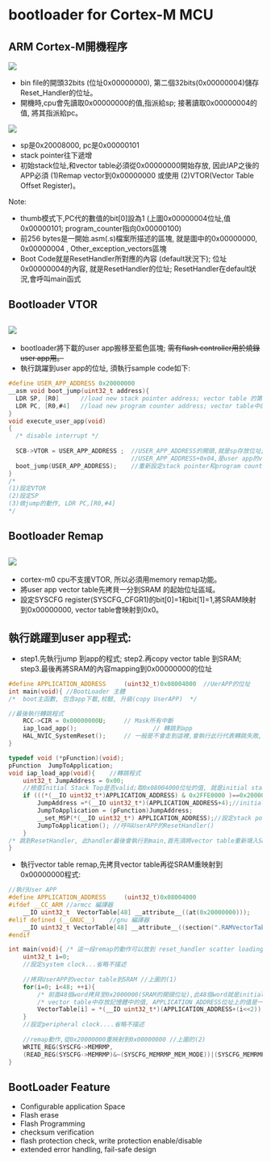 # bootloader for Cortex-M MCU

## ARM Cortex-M開機程序
![](https://github.com/sammiiT/Study-Report/blob/master/picture/ResetSequence.PNG)
* bin file的開頭32bits (位址0x00000000), 第二個32bits(0x00000004)儲存Reset_Handler的位址。
* 開機時,cpu會先讀取0x00000000的值,指派給sp; 接著讀取0x00000004的值, 將其指派給pc。

![](https://github.com/sammiiT/Study-Report/blob/master/picture/Initial_SP_PC.PNG)
* sp是0x20008000, pc是0x00000101
* stack pointer往下遞增
* 初始stack位址,和vector table必須從0x00000000開始存放, 因此IAP之後的APP必須 (1)Remap vector到0x00000000 或使用 (2)VTOR(Vector Table Offset Register)。

Note:  
* thumb模式下,PC代的數值的bit[0]設為1  (上圖0x00000004位址,值0x00000101; program_counter指向0x00000100)  
* 前256 bytes是一開始.asm(.s)檔案所描述的區塊, 就是圖中的0x00000000, 0x00000004 , Other_exception_vectors區塊   
* Boot Code就是ResetHandler所對應的內容 (default狀況下); 位址0x00000004的內容, 就是ResetHandler的位址; ResetHandler在default狀況,會呼叫main函式  
      

## Bootloader VTOR 
![](https://github.com/sammiiT/Study-Report/blob/master/picture/bootloader-VTOR.png)  
-----  
* bootloader將下載的user app搬移至藍色區塊; ~~需有flash controller用於燒錄user app用。~~  
* 執行跳躍到user app的位址, 須執行sample code如下:
```c
#define USER_APP_ADDRESS 0x20000000
__asm void boot_jump(uint32_t address){
  LDR SP, [R0]      //load new stack pointer address; vector table 的第一個記憶體位址(stack bottom)  ...(2)
  LDR PC, [R0,#4]   //load new program counter address; vector table中的第二個記憶體位址(Reset_Handler) ...(3)
}
void execute_user_app(void) 
{
  /* disable interrupt */
  
  SCB->VTOR = USER_APP_ADDRESS ;  //USER_APP_ADDRESS的開頭,就是sp存放位址; ...(1)
                                  //USER_APP_ADDRESS+0x04,是user app的vector table offset register  
  boot_jump(USER_APP_ADDRESS);    //重新設定stack pointer和program counter
}
/*
(1)設定VTOR
(2)設定SP
(3)做jump的動作, LDR PC,[R0,#4]
*/
```
## Bootloader Remap  
![](https://github.com/sammiiT/Study-Report/blob/master/picture/bootloader_remap.png)  
-----  
* cortex-m0 cpu不支援VTOR, 所以必須用memory remap功能。  
* 將user app vector table先拷貝一分到SRAM 的起始位址區域。   
* 設定SYSCFG register(SYSCFG_CFGR1)的bit[0]=1和bit[1]=1,將SRAM映射到0x00000000, vector table會映射到0x0。  

## 執行跳躍到user app程式:  
* step1.先執行jump 到app的程式; step2.再copy vector table 到SRAM; step3.最後再將SRAM的內容mapping到0x00000000的位址
```c  
#define APPLICATION_ADDRESS     (uint32_t)0x08004000  //UerAPP的位址
int main(void){ //BootLoader 主體
/*  boot主函數, 包含app下載,校驗, 升級(copy UserAPP)  */

//最後執行轉跳程式
	RCC->CIR = 0x00000000U;		// Mask所有中斷
	iap_load_app();						// 轉跳到app
	HAL_NVIC_SystemReset();		// 一般是不會走到這裡,會執行此行代表轉跳失敗, 重啟
} 

typedef void (*pFunction)(void);
pFunction  JumpToApplication;
void iap_load_app(void){	//轉跳程式
	uint32_t JumpAddress = 0x00;	
	//檢查Initial Stack Top是否valid;取0x08004000位址的值, 就是initial stack top	
	if (((*(__IO uint32_t*)APPLICATION_ADDRESS) & 0x2FFE0000 )==0x20000000){
		JumpAddress =*(__IO uint32_t*)(APPLICATION_ADDRESS+4);//initial stack top的下一個就是reset handler的位址。
		JumpToApplication = (pFunction)JumpAddress;
		__set_MSP(*(__IO uint32_t*) APPLICATION_ADDRESS);//設定stack pointer,此帶入值為stack top
		JumpToApplication(); //呼叫UserAPP的ResetHandler()
	}
/* 跳到ResetHandler, 此handler最後會執行到main,首先須將vector table重新填入SRAM,再從SRAM作一次mapping到0x00000000; 其sample code如下 */		
}
```
* 執行vector table remap,先拷貝vector table再從SRAM重映射到0x00000000程式:
```c
//執行User APP
#define APPLICATION_ADDRESS     (uint32_t)0x08004000  
#ifdef __CC_ARM	//armcc 編譯器
	__IO uint32_t  VectorTable[48] __attribute__((at(0x20000000)));  
#elif defined (__GNUC__)	//gnu 編譯器
	__IO uint32_t VectorTable[48] __attribute__((section(".RAMVectorTable")));
#endif

int main(void){ /* 這一段remap的動作可以放到 reset_handler scatter loading動作內, 參考linkerscript 讀書心得報告 */
	uint32_t i=0;
	//設定system clock...省略不描述
	
	//拷貝UserAPP的vector table到SRAM //上圖的(1)
	for(i=0; i<48; ++i){
		/* 前面48個word拷貝至0x2000000(SRAM的開頭位址),此48個word就是initial stack pointer和vector table */
		/* vector table中存放記憶體中的值, APPLICATION_ADDRESS位址上的值是一個function的位址 */
		VectorTable[i] = *(__IO uint32_t*)(APPLICATION_ADDRESS+(i<<2)); 
	}  
	//設定peripheral clock....省略不描述
	
	//remap動作,從0x20000000重映射到0x00000000 //上圖的(2)
	WRITE_REG(SYSCFG->MEMRMP,
	(READ_REG(SYSCFG->MEMRMP)&~(SYSCFG_MEMRMP_MEM_MODE))|(SYSCFG_MEMRMP_MEM_MODE_1|SYSCFG_MEMRMP_MEM_MODE_0));	
}
```
## BootLoader Feature  
* Configurable application Space  
* Flash erase  
* Flash Programming  
* checksum verification  
* flash protection check, write protection enable/disable  
* extended error handling, fail-safe design  



